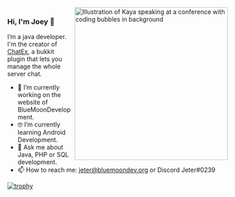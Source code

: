 <img align="right" src="https://bluemoondev.org/img/theJeterLP-transparent.png" alt="Illustration of Kaya speaking at a conference with coding bubbles in background" width=350px height=350px/>

### Hi, I'm Joey 👋

I’m a java developer. I'm the creator of [ChatEx](https://github.com/thejeterlp/chatex), a bukkit plugin that lets you manage the whole server chat.
- 📱  I’m currently working on the website of BlueMoonDevelopment.
- 🤓 I’m currently learning Android Development.
- 💬  Ask me about Java, PHP or SQL development.
- 📫  How to reach me: jeter@bluemoondev.org or Discord Jeter#0239

[![trophy](https://github-profile-trophy.vercel.app/?username=ryo-ma)](https://github.com/ryo-ma/github-profile-trophy)
